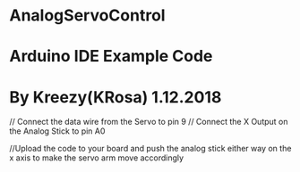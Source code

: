 # AnalogServoControl
# Arduino IDE Example Code
# By Kreezy(KRosa) 1.12.2018

// Connect the data wire from the Servo to pin 9
// Connect the X Output on the Analog Stick to pin A0

//Upload the code to your board and push the analog stick either way on the x axis to make the servo arm move accordingly


 
